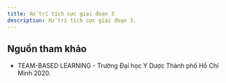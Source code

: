 ```yaml
---
title: Xử trí tích cực giai đoạn 3
description: Xử trí tích cực giai đoạn 3.
---
```


## Nguồn tham khảo

- TEAM-BASED LEARNING - Trường Đại học Y Dược Thành phố Hồ Chí Minh 2020.
